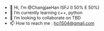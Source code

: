 - 👋 Hi, I’m @ChangjaeHan ISFJ (I 50% E 50%)
- 🌱 I’m currently learning c++, python
- 💞️ I’m looking to collaborate on TBD
- 📫 How to reach me : hcj1504@gmail.com

<!---
ChangjaeHan/ChangjaeHan is a ✨ special ✨ repository because its `README.md` (this file) appears on your GitHub profile.
You can click the Preview link to take a look at your changes.
--->
